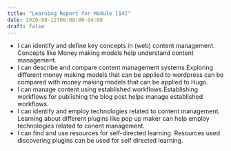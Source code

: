 ```yaml
---
title: "Learning Report for Module [14]"
date: 2020-08-12T00:00:00-04:00
draft: false
---
```

- I can identify and define key concepts in (web) content management. Concepts like Money making models help understand content management.
- I can describe and compare content management systems.Exploring different money making models that can be applied to wordpress can be compared with money making models that can be applied to Hugo.
- I can manage content using established workflows.Establishing workflows for publishing the blog post helps manage established workflows.
- I can identify and employ technologies related to content management. Learning about different plugins like pop up maker can help employ technologies related to conent management.
- I can find and use resources for self-directed learning. Resources used discovering plugins can be used for self directed learning.

